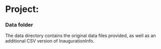 # Project: 
### Data folder

The data directory contains the original data files provided, as well as an additional CSV version of InaugurationInfo.

